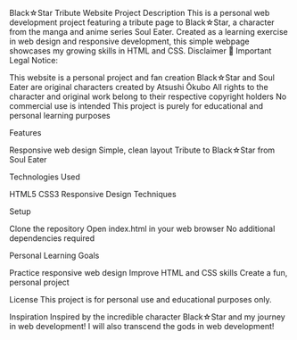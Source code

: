 Black☆Star Tribute Website
Project Description
This is a personal web development project featuring a tribute page to Black☆Star, a character from the manga and anime series Soul Eater. Created as a learning exercise in web design and responsive development, this simple webpage showcases my growing skills in HTML and CSS.
Disclaimer
🚨 Important Legal Notice:

This website is a personal project and fan creation
Black☆Star and Soul Eater are original characters created by Atsushi Ōkubo
All rights to the character and original work belong to their respective copyright holders
No commercial use is intended
This project is purely for educational and personal learning purposes

Features

Responsive web design
Simple, clean layout
Tribute to Black☆Star from Soul Eater

Technologies Used

HTML5
CSS3
Responsive Design Techniques

Setup

Clone the repository
Open index.html in your web browser
No additional dependencies required

Personal Learning Goals

Practice responsive web design
Improve HTML and CSS skills
Create a fun, personal project

License
This project is for personal use and educational purposes only.

Inspiration
Inspired by the incredible character Black☆Star and my journey in web development!
I will also transcend the gods in web development!